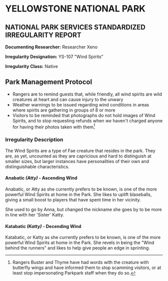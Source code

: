 # YELLOWSTONE NATIONAL PARK
## NATIONAL PARK SERVICES STANDARDIZED IRREGULARITY REPORT

**Documenting Researcher:** Researcher Xeno

**Irregularity Designation:** YS-107 "Wind Spirits"

**Irregularity Class:** Native

## **Park Management Protocol**

* Rangers are to remind guests that, while friendly, all wind spirits are wild creatures at heart and can cause injury to the unwary
* Weather warnings to be issued regarding wind conditions in areas where spirits are gathering in groups of 8 or more
* Visitors to be reminded that photographs do not hold images of Wind Spirits, and to stop requesting refunds when *we* haven't charged anyone for having their photos taken with them[^1]

### **Irregularity Description**

The Wind Spirits are a type of Fae creature that resides in the park. They are, as yet, uncounted as they are capricious and hard to distinguish at smaller sizes, but larger instances have personalities of their own and distinguishable characteristics.

#### Anabatic *(Atty)* - Ascending Wind

Anabatic, or Atty as she currently prefers to be known, is one of the more powerful Wind Spirits at home in the Park. She likes to uplift blaseballs, giving a small boost to players that have spent time in her vicinity.

She used to go by Anna, but changed the nickname she goes by to be more in line with her 'Sister' Katty.

#### Katabatic *(Katty)* - Decending Wind

Katabatic, or Katty as she currently prefers to be known, is one of the more powerful Wind Spirits at home in the Park. She revels in being the "Wind behind the runners" and likes to help give people an edge in sprinting.

[^1]: Rangers Buster and Thyme have had words with the creature with butterfly wings and have informed them to stop scamming visitors, or at least stop impersonating Parkpark staff when they do so.
